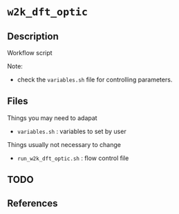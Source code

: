 # `w2k_dft_optic`

## Description

Workflow script

Note:
- check the `variables.sh` file for controlling parameters.

## Files

Things you may need to adapat
- `variables.sh` : variables to set by user

Things usually not necessary to change
- `run_w2k_dft_optic.sh` : flow control file

## TODO

## References

